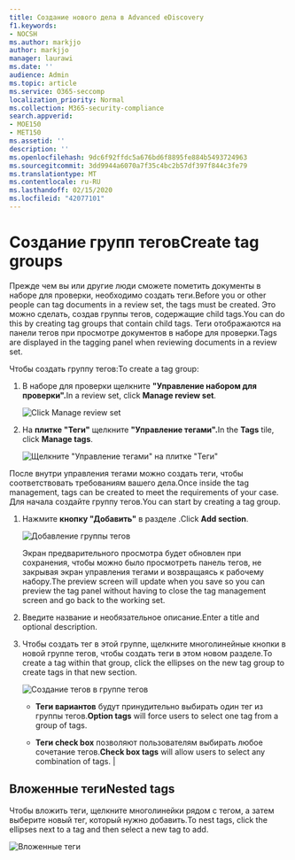 ```yaml
---
title: Создание нового дела в Advanced eDiscovery
f1.keywords:
- NOCSH
ms.author: markjjo
author: markjjo
manager: laurawi
ms.date: ''
audience: Admin
ms.topic: article
ms.service: O365-seccomp
localization_priority: Normal
ms.collection: M365-security-compliance
search.appverid:
- MOE150
- MET150
ms.assetid: ''
description: ''
ms.openlocfilehash: 9dc6f92ffdc5a676bd6f8895fe884b5493724963
ms.sourcegitcommit: 3dd9944a6070a7f35c4bc2b57df397f844c3fe79
ms.translationtype: MT
ms.contentlocale: ru-RU
ms.lasthandoff: 02/15/2020
ms.locfileid: "42077101"
---
```

# <a name="create-tag-groups"></a><span data-ttu-id="9bfee-102">Создание групп тегов</span><span class="sxs-lookup"><span data-stu-id="9bfee-102">Create tag groups</span></span>

<span data-ttu-id="9bfee-103">Прежде чем вы или другие люди сможете пометить документы в наборе для проверки, необходимо создать теги.</span><span class="sxs-lookup"><span data-stu-id="9bfee-103">Before you or other people can tag documents in a review set, the tags must be created.</span></span> <span data-ttu-id="9bfee-104">Это можно сделать, создав группы тегов, содержащие child tags.</span><span class="sxs-lookup"><span data-stu-id="9bfee-104">You can do this by creating tag groups that contain child tags.</span></span> <span data-ttu-id="9bfee-105">Теги отображаются на панели тегов при просмотре документов в наборе для проверки.</span><span class="sxs-lookup"><span data-stu-id="9bfee-105">Tags are displayed in the tagging panel when reviewing documents in a review set.</span></span>

<span data-ttu-id="9bfee-106">Чтобы создать группу тегов:</span><span class="sxs-lookup"><span data-stu-id="9bfee-106">To create a tag group:</span></span>

1.  <span data-ttu-id="9bfee-107">В наборе для проверки щелкните **"Управление набором для проверки".**</span><span class="sxs-lookup"><span data-stu-id="9bfee-107">In a review set, click **Manage review set**.</span></span>

    ![Click Manage review set](../media/ED-managews.png)

2.  <span data-ttu-id="9bfee-109">На **плитке "Теги"** щелкните **"Управление тегами".**</span><span class="sxs-lookup"><span data-stu-id="9bfee-109">In the **Tags** tile, click **Manage tags**.</span></span>

    ![Щелкните "Управление тегами" на плитке "Теги"](../media/ED-managetags.png)

<span data-ttu-id="9bfee-111">После внутри управления тегами можно создать теги, чтобы соответствовать требованиям вашего дела.</span><span class="sxs-lookup"><span data-stu-id="9bfee-111">Once inside the tag management, tags can be created to meet the requirements of your case.</span></span> <span data-ttu-id="9bfee-112">Для начала создайте группу тегов.</span><span class="sxs-lookup"><span data-stu-id="9bfee-112">You can start by creating a tag group.</span></span>

1.  <span data-ttu-id="9bfee-113">Нажмите **кнопку "Добавить"** в разделе .</span><span class="sxs-lookup"><span data-stu-id="9bfee-113">Click **Add section**.</span></span>

    ![Добавление группы тегов](../media/ED-addtagsection.png)

    <span data-ttu-id="9bfee-115">Экран предварительного просмотра будет обновлен при сохранения, чтобы можно было просмотреть панель тегов, не закрывая экран управления тегами и возвращаясь к рабочему набору.</span><span class="sxs-lookup"><span data-stu-id="9bfee-115">The preview screen will update when you save so you can preview the tag panel without having to close the tag management screen and go back to the working set.</span></span>

2. <span data-ttu-id="9bfee-116">Введите название и необязательное описание.</span><span class="sxs-lookup"><span data-stu-id="9bfee-116">Enter a title and optional description.</span></span> 

3. <span data-ttu-id="9bfee-117">Чтобы создать тег в этой группе, щелкните многолинейные кнопки в новой группе тегов, чтобы создать теги в этом новом разделе.</span><span class="sxs-lookup"><span data-stu-id="9bfee-117">To create a tag within that group, click the ellipses on the new tag group to create tags in that new section.</span></span>
    
    ![Создание тегов в группе тегов](../media/ED-createtag.png)

   - <span data-ttu-id="9bfee-119">**Теги вариантов** будут принудительно выбирать один тег из группы тегов.</span><span class="sxs-lookup"><span data-stu-id="9bfee-119">**Option tags** will force users to select one tag from a group of tags.</span></span>
   
   - <span data-ttu-id="9bfee-120">**Теги check box** позволяют пользователям выбирать любое сочетание тегов.</span><span class="sxs-lookup"><span data-stu-id="9bfee-120">**Check box tags** will allow users to select any combination of tags.</span></span> |

## <a name="nested-tags"></a><span data-ttu-id="9bfee-121">Вложенные теги</span><span class="sxs-lookup"><span data-stu-id="9bfee-121">Nested tags</span></span>

<span data-ttu-id="9bfee-122">Чтобы вложить теги, щелкните многолинейки рядом с тегом, а затем выберите новый тег, который нужно добавить.</span><span class="sxs-lookup"><span data-stu-id="9bfee-122">To nest tags, click the ellipses next to a tag and then select a new tag to add.</span></span>

![Вложенные теги](../media/ED-tagnesting.png)

